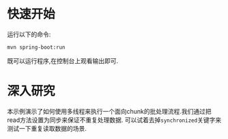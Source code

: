 # 快速开始

运行以下的命令:

```
mvn spring-boot:run
```

既可以运行程序,在控制台上观看输出即可.


# 深入研究

本示例演示了如何使用多线程来执行一个面向chunk的批处理流程.我们通过把read方法设置为同步来保证不重复处理数据.
可以试着去掉`synchronized`关键字来测试一下重复读取数据的场景.



